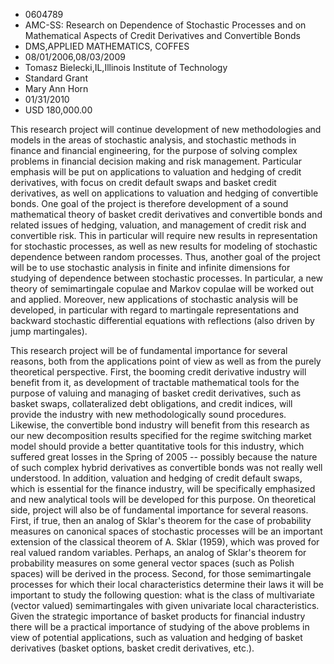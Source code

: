 
* 0604789
* AMC-SS: Research on Dependence of Stochastic Processes and on Mathematical Aspects of Credit Derivatives and Convertible Bonds
* DMS,APPLIED MATHEMATICS, COFFES
* 08/01/2006,08/03/2009
* Tomasz Bielecki,IL,Illinois Institute of Technology
* Standard Grant
* Mary Ann Horn
* 01/31/2010
* USD 180,000.00

This research project will continue development of new methodologies and models
in the areas of stochastic analysis, and stochastic methods in finance and
financial engineering, for the purpose of solving complex problems in financial
decision making and risk management. Particular emphasis will be put on
applications to valuation and hedging of credit derivatives, with focus on
credit default swaps and basket credit derivatives, as well on applications to
valuation and hedging of convertible bonds. One goal of the project is therefore
development of a sound mathematical theory of basket credit derivatives and
convertible bonds and related issues of hedging, valuation, and management of
credit risk and convertible risk. This in particular will require new results in
representation for stochastic processes, as well as new results for modeling of
stochastic dependence between random processes. Thus, another goal of the
project will be to use stochastic analysis in finite and infinite dimensions for
studying of dependence between stochastic processes. In particular, a new theory
of semimartingale copulae and Markov copulae will be worked out and applied.
Moreover, new applications of stochastic analysis will be developed, in
particular with regard to martingale representations and backward stochastic
differential equations with reflections (also driven by jump martingales).

This research project will be of fundamental importance for several reasons,
both from the applications point of view as well as from the purely theoretical
perspective. First, the booming credit derivative industry will benefit from it,
as development of tractable mathematical tools for the purpose of valuing and
managing of basket credit derivatives, such as basket swaps, collateralized debt
obligations, and credit indices, will provide the industry with new
methodologically sound procedures. Likewise, the convertible bond industry will
benefit from this research as our new decomposition results specified for the
regime switching market model should provide a better quantitative tools for
this industry, which suffered great losses in the Spring of 2005 -- possibly
because the nature of such complex hybrid derivatives as convertible bonds was
not really well understood. In addition, valuation and hedging of credit default
swaps, which is essential for the finance industry, will be specifically
emphasized and new analytical tools will be developed for this purpose. On
theoretical side, project will also be of fundamental importance for several
reasons. First, if true, then an analog of Sklar's theorem for the case of
probability measures on canonical spaces of stochastic processes will be an
important extension of the classical theorem of A. Sklar (1959), which was
proved for real valued random variables. Perhaps, an analog of Sklar's theorem
for probability measures on some general vector spaces (such as Polish spaces)
will be derived in the process. Second, for those semimartingale processes for
which their local characteristics determine their laws it will be important to
study the following question: what is the class of multivariate (vector valued)
semimartingales with given univariate local characteristics. Given the strategic
importance of basket products for financial industry there will be a practical
importance of studying of the above problems in view of potential applications,
such as valuation and hedging of basket derivatives (basket options, basket
credit derivatives, etc.).
